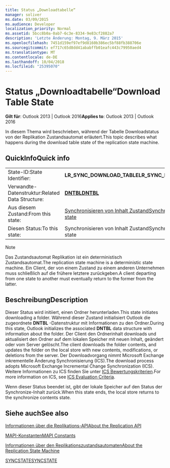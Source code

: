 ```yaml
---
title: Status „Downloadtabelle“
manager: soliver
ms.date: 03/09/2015
ms.audience: Developer
localization_priority: Normal
ms.assetid: 5bcc8b0a-0ab7-6c3e-8334-9e83cf2882a7
description: 'Letzte Änderung: Montag, 9. März 2015'
ms.openlocfilehash: 7451d159ef97ef9d8160b386ec5bf88fb388706e
ms.sourcegitcommit: ef717c65d8dd41ababffb01eafc443c79950aed4
ms.translationtype: MT
ms.contentlocale: de-DE
ms.lasthandoff: 10/04/2018
ms.locfileid: "25395070"
---
```

# <a name="download-table-state"></a><span data-ttu-id="7d2be-103">Status „Downloadtabelle“</span><span class="sxs-lookup"><span data-stu-id="7d2be-103">Download Table State</span></span>

  
  
<span data-ttu-id="7d2be-104">**Gilt für**: Outlook 2013 | Outlook 2016</span><span class="sxs-lookup"><span data-stu-id="7d2be-104">**Applies to**: Outlook 2013 | Outlook 2016</span></span> 
  
 <span data-ttu-id="7d2be-105">In diesem Thema wird beschrieben, während der Tabelle Downloadstatus von der Replikation Zustandsautomat erläutert.</span><span class="sxs-lookup"><span data-stu-id="7d2be-105">This topic describes what happens during the download table state of the replication state machine.</span></span> 
  
## <a name="quick-info"></a><span data-ttu-id="7d2be-106">QuickInfo</span><span class="sxs-lookup"><span data-stu-id="7d2be-106">Quick info</span></span>

|||
|:-----|:-----|
|<span data-ttu-id="7d2be-107">State-ID:</span><span class="sxs-lookup"><span data-stu-id="7d2be-107">State Identifier:</span></span>  <br/> |<span data-ttu-id="7d2be-108">**LR_SYNC_DOWNLOAD_TABLE**</span><span class="sxs-lookup"><span data-stu-id="7d2be-108">**LR_SYNC_DOWNLOAD_TABLE**</span></span> <br/> |
|<span data-ttu-id="7d2be-109">Verwandte-Datenstruktur:</span><span class="sxs-lookup"><span data-stu-id="7d2be-109">Related Data Structure:</span></span>  <br/> |<span data-ttu-id="7d2be-110">**[DNTBL](dntbl.md)**</span><span class="sxs-lookup"><span data-stu-id="7d2be-110">**[DNTBL](dntbl.md)**</span></span> <br/> |
|<span data-ttu-id="7d2be-111">Aus diesem Zustand:</span><span class="sxs-lookup"><span data-stu-id="7d2be-111">From this state:</span></span>  <br/> |[<span data-ttu-id="7d2be-112">Synchronisieren von Inhalt Zustand</span><span class="sxs-lookup"><span data-stu-id="7d2be-112">Synchronize contents state</span></span>](synchronize-contents-state.md) <br/> |
|<span data-ttu-id="7d2be-113">Diesen Status:</span><span class="sxs-lookup"><span data-stu-id="7d2be-113">To this state:</span></span>  <br/> |<span data-ttu-id="7d2be-114">Synchronisieren von Inhalt Zustand</span><span class="sxs-lookup"><span data-stu-id="7d2be-114">Synchronize contents state</span></span>  <br/> |
   
> [!NOTE]
> <span data-ttu-id="7d2be-115">Das Zustandsautomat Replikation ist ein deterministisch Zustandsautomat.</span><span class="sxs-lookup"><span data-stu-id="7d2be-115">The replication state machine is a deterministic state machine.</span></span> <span data-ttu-id="7d2be-116">Ein Client, der von einem Zustand zu einem anderen Unternehmen muss schließlich auf die frühere letztere zurückgeben.</span><span class="sxs-lookup"><span data-stu-id="7d2be-116">A client departing from one state to another must eventually return to the former from the latter.</span></span> 
  
## <a name="description"></a><span data-ttu-id="7d2be-117">Beschreibung</span><span class="sxs-lookup"><span data-stu-id="7d2be-117">Description</span></span>

<span data-ttu-id="7d2be-118">Dieser Status wird initiiert, einen Ordner herunterladen.</span><span class="sxs-lookup"><span data-stu-id="7d2be-118">This state initiates downloading a folder.</span></span> <span data-ttu-id="7d2be-119">Während dieser Zustand initialisiert Outlook die zugeordnete **DNTBL** -Datenstruktur mit Informationen zu den Ordner.</span><span class="sxs-lookup"><span data-stu-id="7d2be-119">During this state, Outlook initializes the associated **DNTBL** data structure with information about the folder.</span></span> <span data-ttu-id="7d2be-120">Der Client den Ordnerinhalt downloads und aktualisiert den Ordner auf dem lokalen Speicher mit neuen Inhalt, geändert oder vom Server gelöscht.</span><span class="sxs-lookup"><span data-stu-id="7d2be-120">The client downloads the folder contents, and updates the folder on the local store with new contents, modifications, or deletions from the server.</span></span> <span data-ttu-id="7d2be-121">Der Downloadvorgang nimmt Microsoft Exchange inkrementelle Änderung Synchronisierung (ICS).</span><span class="sxs-lookup"><span data-stu-id="7d2be-121">The download process adopts Microsoft Exchange Incremental Change Synchronization (ICS).</span></span> <span data-ttu-id="7d2be-122">Weitere Informationen zu ICS finden Sie unter [ICS Bewertungskriterien](https://msdn.microsoft.com/library/aa579252%28EXCHG.80%29.aspx).</span><span class="sxs-lookup"><span data-stu-id="7d2be-122">For more information on ICS, see [ICS Evaluation Criteria](https://msdn.microsoft.com/library/aa579252%28EXCHG.80%29.aspx).</span></span>
  
<span data-ttu-id="7d2be-123">Wenn dieser Status beendet ist, gibt der lokale Speicher auf den Status der Synchronize-Inhalt zurück.</span><span class="sxs-lookup"><span data-stu-id="7d2be-123">When this state ends, the local store returns to the synchronize contents state.</span></span>
  
## <a name="see-also"></a><span data-ttu-id="7d2be-124">Siehe auch</span><span class="sxs-lookup"><span data-stu-id="7d2be-124">See also</span></span>



[<span data-ttu-id="7d2be-125">Informationen über die Replikations-API</span><span class="sxs-lookup"><span data-stu-id="7d2be-125">About the Replication API</span></span>](about-the-replication-api.md)
  
[<span data-ttu-id="7d2be-126">MAPI-Konstanten</span><span class="sxs-lookup"><span data-stu-id="7d2be-126">MAPI Constants</span></span>](mapi-constants.md)
  
[<span data-ttu-id="7d2be-127">Informationen über den Replikationszustandsautomaten</span><span class="sxs-lookup"><span data-stu-id="7d2be-127">About the Replication State Machine</span></span>](about-the-replication-state-machine.md)
  
[<span data-ttu-id="7d2be-128">SYNCSTATE</span><span class="sxs-lookup"><span data-stu-id="7d2be-128">SYNCSTATE</span></span>](syncstate.md)

